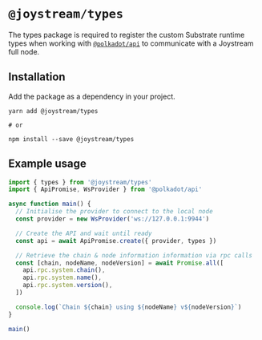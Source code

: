 # `@joystream/types`

The types package is required to register the custom Substrate runtime types when working with [`@polkadot/api`](https://www.npmjs.com/package/@polkadot/api#registering-custom-types) to communicate with a Joystream full node.

## Installation

Add the package as a dependency in your project.

```shell
yarn add @joystream/types

# or

npm install --save @joystream/types
```

## Example usage

```javascript
import { types } from '@joystream/types'
import { ApiPromise, WsProvider } from '@polkadot/api'

async function main() {
  // Initialise the provider to connect to the local node
  const provider = new WsProvider('ws://127.0.0.1:9944')

  // Create the API and wait until ready
  const api = await ApiPromise.create({ provider, types })

  // Retrieve the chain & node information information via rpc calls
  const [chain, nodeName, nodeVersion] = await Promise.all([
    api.rpc.system.chain(),
    api.rpc.system.name(),
    api.rpc.system.version(),
  ])

  console.log(`Chain ${chain} using ${nodeName} v${nodeVersion}`)
}

main()
```
